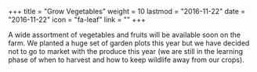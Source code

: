 +++
title = "Grow Vegetables"
weight = 10
lastmod = "2016-11-22"
date = "2016-11-22"
icon = "fa-leaf"
link = ""
+++

A wide assortment of vegetables and fruits will be available soon on the farm. We planted a huge set of garden plots this year but we have decided not to go to market with the produce this year (we are still in the learning phase of when to harvest and how to keep wildlife away from our crops).

